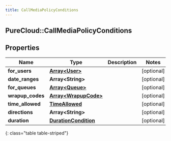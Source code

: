 ```yaml
---
title: CallMediaPolicyConditions
---
```

## PureCloud::CallMediaPolicyConditions

## Properties

|Name | Type | Description | Notes|
|------------ | ------------- | ------------- | -------------|
| **for_users** | [**Array&lt;User&gt;**](User.html) |  | [optional] |
| **date_ranges** | **Array&lt;String&gt;** |  | [optional] |
| **for_queues** | [**Array&lt;Queue&gt;**](Queue.html) |  | [optional] |
| **wrapup_codes** | [**Array&lt;WrapupCode&gt;**](WrapupCode.html) |  | [optional] |
| **time_allowed** | [**TimeAllowed**](TimeAllowed.html) |  | [optional] |
| **directions** | **Array&lt;String&gt;** |  | [optional] |
| **duration** | [**DurationCondition**](DurationCondition.html) |  | [optional] |
{: class="table table-striped"}


